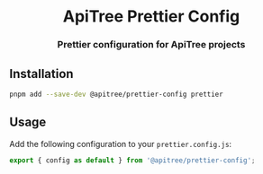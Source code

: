 <div align="center">

# ApiTree Prettier Config

### Prettier configuration for ApiTree projects

</div>

## Installation

```bash
pnpm add --save-dev @apitree/prettier-config prettier
```

## Usage

Add the following configuration to your `prettier.config.js`:

```javascript
export { config as default } from '@apitree/prettier-config';
```
